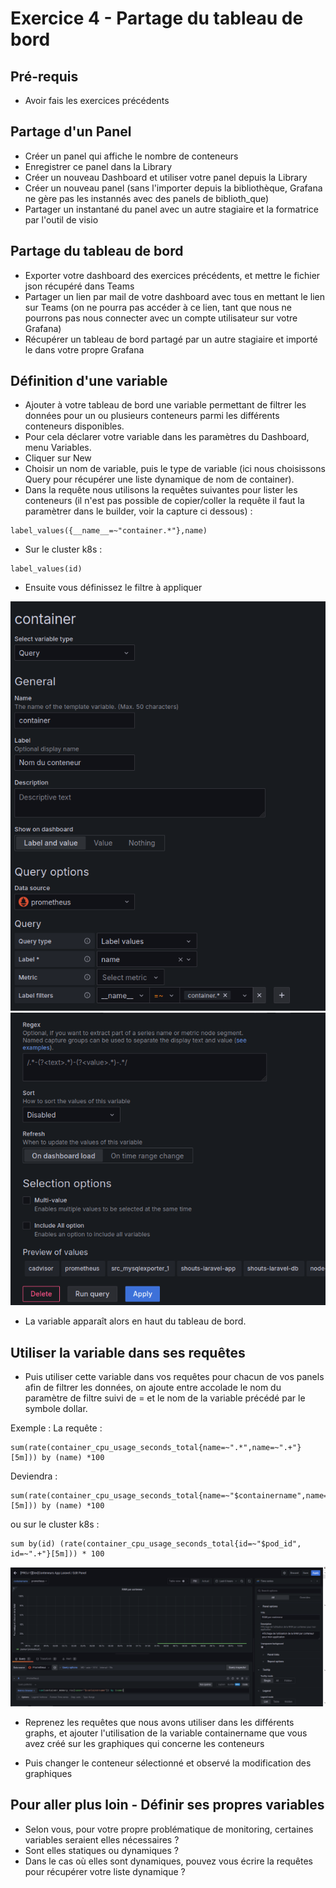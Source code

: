 # Exercice 4 - Partage du tableau de bord

## Pré-requis

* Avoir fais les exercices précédents



## Partage d'un Panel

* Créer un panel qui affiche le nombre de conteneurs
* Enregistrer ce panel dans la Library 
* Créer un nouveau Dashboard et utiliser votre panel depuis la Library
* Créer un nouveau panel (sans l'importer depuis la bibliothèque, Grafana ne gère pas les instannés avec des panels de biblioth_que)
* Partager un instantané du panel avec un autre stagiaire et la formatrice par l'outil de visio

## Partage du tableau de bord

* Exporter votre dashboard des exercices précédents, et mettre le fichier json récupéré dans Teams
* Partager un lien par mail de votre dashboard avec tous en mettant le lien sur Teams (on ne pourra pas accéder à ce lien, tant que nous ne pourrons pas nous connecter avec un compte utilisateur sur votre Grafana)
* Récupérer un tableau de bord partagé par un autre stagiaire et importé le dans votre propre Grafana

## Définition d'une variable

* Ajouter à votre tableau de bord une variable permettant de filtrer les données pour un ou plusieurs conteneurs parmi les différents conteneurs disponibles.
* Pour cela déclarer votre variable dans les paramètres du Dashboard, menu Variables.
* Cliquer sur New 
* Choisir un nom de variable, puis le type de variable (ici nous choisissons Query pour récupérer une liste dynamique de nom de container).
* Dans la requête nous utilisons la requêtes suivantes pour lister les conteneurs (il n'est pas possible de copier/coller la requête il faut la paramètrer dans le builder, voir la capture ci dessous) : 
```
label_values({__name__=~"container.*"},name)
```
* Sur le cluster k8s :
```
label_values(id)
```
* Ensuite vous définissez le filtre à appliquer 

![](img/grafana_variable1.png)
![](img/grafana_variable2.png)


* La variable apparaît alors en haut du tableau de bord.

## Utiliser la variable dans ses requêtes

* Puis utiliser cette variable dans vos requêtes pour chacun de vos panels afin de filtrer les données, on ajoute entre accolade le nom du paramètre de filtre suivi de = et le nom de la variable précédé par le symbole dollar.

Exemple : 
La requête : 
```
sum(rate(container_cpu_usage_seconds_total{name=~".*",name=~".+"}[5m])) by (name) *100
```

Deviendra : 
```
sum(rate(container_cpu_usage_seconds_total{name=~"$containername",name=~".+"}[5m])) by (name) *100
```
ou sur le cluster k8s :
```
sum by(id) (rate(container_cpu_usage_seconds_total{id=~"$pod_id", id=~".+"}[5m])) * 100
```

![](img/exo4/variable_query.png)


* Reprenez les requêtes que nous avons utiliser dans les différents graphs, et ajouter l'utilisation de la variable containername que vous avez créé sur les graphiques qui concerne les conteneurs

* Puis changer le conteneur sélectionné et observé la modification des graphiques


## Pour aller plus loin - Définir ses propres variables

* Selon vous, pour votre propre problématique de monitoring, certaines variables seraient elles nécessaires ?
* Sont elles statiques ou dynamiques ? 
* Dans le cas où elles sont dynamiques, pouvez vous écrire la requêtes pour récupérer votre liste dynamique ?
